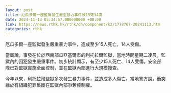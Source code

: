 ```yaml
---
layout: post
title: 厄瓜多爾一座監獄發生嚴重暴力事件致15死14傷
date: 2024-11-13 05:34:57.000000000 +08:00
link: https://news.rthk.hk/rthk/ch/component/k2/1778767-20241113.htm
categories: rthk
---
```


厄瓜多爾一座監獄發生嚴重暴力事件，造成至少15人死亡，14人受傷。

當局說，事發在位於西南部瓜亞基爾市的利托拉爾監獄，當地時間星期二凌晨，監獄內的囚犯發生嚴重事件。初步統計顯示，有至少15人死亡、14人受傷。安全部隊已對監獄實施全面控制，並在監獄內部進行大規模搜查。

今年以來，利托拉爾監獄多次發生暴力事件，並造成多人傷亡。當地警方說，衝突緣於有組織犯罪集團在監獄內部爭奪控制權。
